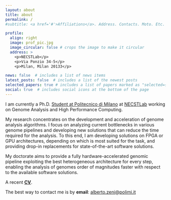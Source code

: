 ```yaml
---
layout: about
title: about
permalink: /
#subtitle: <a href='#'>Affiliations</a>. Address. Contacts. Moto. Etc.

profile:
  align: right
  image: prof_pic.jpg
  image_circular: false # crops the image to make it circular
  address: >
    <p>NECSTLab</p>
    <p>Via Ponzio 34-5</p>
    <p>Milan, Milan 20133</p>

news: false  # includes a list of news items
latest_posts: false  # includes a list of the newest posts
selected_papers: true # includes a list of papers marked as "selected={true}"
social: true  # includes social icons at the bottom of the page
---
```


I am currently a Ph.D. [Student at Politecnico di Milano](https://www.polimi.it/) at [NECSTLab](https://necst.it/) working on Genome Analysis and High Performance Computing. 

My research concentrates on the development and acceleration of genome analysis algorithms. 
I focus on analyzing current bottlenecks in various genome pipelines and developing new solutions that can reduce the time required for the analysis. 
To this end, I am developing solutions on FPGA or GPU architectures, depending on which is most suited for the task, and providing drop-in replacements for state-of-the-art software solutions.

My doctorate aims to provide a fully hardware-accelerated genomic pipeline exploiting the best heterogeneous architecture for every step, enabling the analysis of genomes order of magnitudes faster with respect to the available software solutions.

A recent **[CV](https://drive.google.com/file/d/1C7hanhxteAFYGRof6i-0_vI6FEXx5o1F/view?usp=sharing)**.

The best way to contact me is by **email**: alberto.zeni@polimi.it

<!-- Write your biography here. Tell the world about yourself. Link to your favorite [subreddit](http://reddit.com). You can put a picture in, too. The code is already in, just name your picture `prof_pic.jpg` and put it in the `img/` folder.

Put your address / P.O. box / other info right below your picture. You can also disable any these elements by editing `profile` property of the YAML header of your `_pages/about.md`. Edit `_bibliography/papers.bib` and Jekyll will render your [publications page](/al-folio/publications/) automatically.

Link to your social media connections, too. This theme is set up to use [Font Awesome icons](http://fortawesome.github.io/Font-Awesome/) and [Academicons](https://jpswalsh.github.io/academicons/), like the ones below. Add your Facebook, Twitter, LinkedIn, Google Scholar, or just disable all of them. -->
